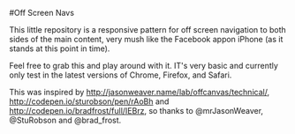 #Off Screen Navs

This little repository is a responsive pattern for off screen navigation to both sides of the main content, very mush like the Facebook appon iPhone (as it stands at this point in time).

Feel free to grab this and play around with it. IT's very basic and currently only test in the latest versions of Chrome, Firefox, and Safari.

This was inspired by http://jasonweaver.name/lab/offcanvas/technical/, http://codepen.io/sturobson/pen/rAoBh and http://codepen.io/bradfrost/full/IEBrz, so thanks to @mrJasonWeaver, @StuRobson and @brad_frost.